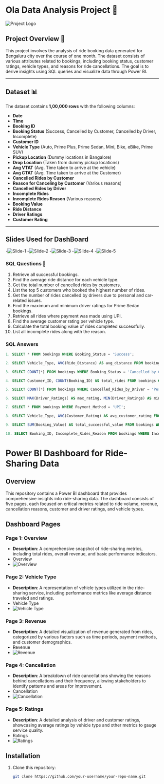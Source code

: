 # Ola Data Analysis Project 🚖

![Project Logo](https://github.com/sateeshVFX/Ola-Data-Analysis/blob/main/Ola/Logo.png)  <!-- Replace with a relevant image or logo URL -->

## Project Overview 🌟

This project involves the analysis of ride booking data generated for Bengaluru city over the course of one month. The dataset consists of various attributes related to bookings, including booking status, customer ratings, vehicle types, and reasons for ride cancellations. The goal is to derive insights using SQL queries and visualize data through Power BI.

---

## Dataset  📊

The dataset contains **1,00,000 rows** with the following columns:

- **Date**
- **Time**
- **Booking ID**
- **Booking Status** (Success, Cancelled by Customer, Cancelled by Driver, Incomplete)
- **Customer ID**
- **Vehicle Type** (Auto, Prime Plus, Prime Sedan, Mini, Bike, eBike, Prime SUV)
- **Pickup Location** (Dummy locations in Bangalore)
- **Drop Location** (Taken from dummy pickup locations)
- **Avg VTAT** (Avg. Time taken to arrive at the vehicle)
- **Avg CTAT** (Avg. Time taken to arrive at the Customer)
- **Cancelled Rides by Customer**
- **Reason for Canceling by Customer** (Various reasons)
- **Cancelled Rides by Driver**
- **Incomplete Rides**
- **Incomplete Rides Reason** (Various reasons)
- **Booking Value**
- **Ride Distance**
- **Driver Ratings**
- **Customer Rating**

---

## Slides Used for DashBoard

-![Slide-1](https://github.com/sateeshVFX/Ola-Data-Analysis/blob/main/Ola/Overall.PNG)
-![Slide-2](https://github.com/sateeshVFX/Ola-Data-Analysis/blob/main/Ola/Vehicle%20Type.PNG)
-![Slide-3](https://github.com/sateeshVFX/Ola-Data-Analysis/blob/main/Ola/Revenue.PNG)
-![Slide-4](https://github.com/sateeshVFX/Ola-Data-Analysis/blob/main/Ola/Cancellation.PNG)
-![Slide-5](https://github.com/sateeshVFX/Ola-Data-Analysis/blob/main/Ola/Ratings.PNG)


### SQL Questions 📝
1. Retrieve all successful bookings.
2. Find the average ride distance for each vehicle type.
3. Get the total number of cancelled rides by customers.
4. List the top 5 customers who booked the highest number of rides.
5. Get the number of rides cancelled by drivers due to personal and car-related issues.
6. Find the maximum and minimum driver ratings for Prime Sedan bookings.
7. Retrieve all rides where payment was made using UPI.
8. Find the average customer rating per vehicle type.
9. Calculate the total booking value of rides completed successfully.
10. List all incomplete rides along with the reason.

### SQL Answers
```sql
1. SELECT * FROM bookings WHERE Booking_Status = 'Success';

2. SELECT Vehicle_Type, AVG(Ride_Distance) AS avg_distance FROM bookings GROUP BY Vehicle_Type;

3. SELECT COUNT(*) FROM bookings WHERE Booking_Status = 'Cancelled by Customer';

4. SELECT Customer_ID, COUNT(Booking_ID) AS total_rides FROM bookings GROUP BY Customer_ID ORDER BY total_rides DESC LIMIT 5;

5. SELECT COUNT(*) FROM bookings WHERE Cancelled_Rides_by_Driver = 'Personal & Car related issue';

6. SELECT MAX(Driver_Ratings) AS max_rating, MIN(Driver_Ratings) AS min_rating FROM bookings WHERE Vehicle_Type = 'Prime Sedan';

7. SELECT * FROM bookings WHERE Payment_Method = 'UPI';

8. SELECT Vehicle_Type, AVG(Customer_Rating) AS avg_customer_rating FROM bookings GROUP BY Vehicle_Type;

9. SELECT SUM(Booking_Value) AS total_successful_value FROM bookings WHERE Booking_Status = 'Success';

10. SELECT Booking_ID, Incomplete_Rides_Reason FROM bookings WHERE Incomplete_Rides = 'Yes';
```

# Power BI Dashboard for Ride-Sharing Data

## Overview

This repository contains a Power BI dashboard that provides comprehensive insights into ride-sharing data. The dashboard consists of five pages, each focused on critical metrics related to ride volume, revenue, cancellation reasons, customer and driver ratings, and vehicle types.

## Dashboard Pages

### Page 1: Overview
- **Description**: A comprehensive snapshot of ride-sharing metrics, including total rides, overall revenue, and basic performance indicators.
-   Overview
-   ![Overview](https://github.com/sateeshVFX/Ola-Data-Analysis/blob/main/Ola/Dashboard-Overall.png) 

### Page 2: Vehicle Type
- **Description**: A representation of vehicle types utilized in the ride-sharing service, including performance metrics like average distance traveled and ratings.
- Vehicle Type
- ![Vehicle Type](https://github.com/sateeshVFX/Ola-Data-Analysis/blob/main/Ola/Dashboard-Vehicle.png)

### Page 3: Revenue
- **Description**: A detailed visualization of revenue generated from rides, categorized by various factors such as time periods, payment methods, and customer demographics.
- Revenue
- ![Revenue](https://github.com/sateeshVFX/Ola-Data-Analysis/blob/main/Ola/Dashboard-Revenue.png)

### Page 4: Cancellation
- **Description**: A breakdown of ride cancellations showing the reasons behind cancellations and their frequency, allowing stakeholders to identify patterns and areas for improvement.
- Cancellation
- ![Cancellation](https://github.com/sateeshVFX/Ola-Data-Analysis/blob/main/Ola/Dashboard-Cancellation.png)

### Page 5: Ratings
- **Description**: A detailed analysis of driver and customer ratings, showcasing average ratings by vehicle type and other metrics to gauge service quality.
- Ratings
- ![Ratings](https://github.com/sateeshVFX/Ola-Data-Analysis/blob/main/Ola/Dashboard-Ratings.png)



## Installation

1. Clone this repository:
   ```bash
   git clone https://github.com/your-username/your-repo-name.git
